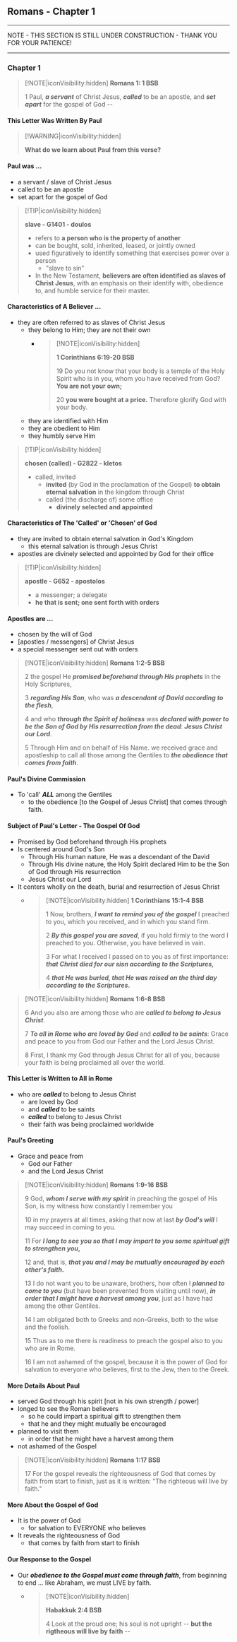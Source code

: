 ## Romans - Chapter 1
___

NOTE - THIS SECTION IS STILL UNDER CONSTRUCTION - THANK YOU FOR YOUR PATIENCE!
___

### Chapter 1  

> [!NOTE|iconVisibility:hidden]
> **Romans 1: 1 BSB**  
> 
> 1 Paul, **_a servant_** of Christ Jesus, **_called_** to be an apostle, and **_set  apart_** for the gospel of God --  
>  

#### This Letter Was Written By Paul  

> [!WARNING|iconVisibility:hidden]
>  
> **What do we learn about Paul from this verse?**  
> 
#### Paul was ...

- a servant / slave of Christ Jesus
- called to be an apostle
- set apart for the gospel of God

> [!TIP|iconVisibility:hidden]  
>
> **slave - G1401 - doulos**  
> 
> * refers to **a person who is the property of another**  
> * can be bought, sold, inherited, leased, or jointly owned  
> * used figuratively to identify something that exercises power over a person  
> 	* "slave to sin"  
> * In the New Testament, **believers are often identified as slaves of Christ Jesus**, with an emphasis on their identify with, obedience to, and humble service for their master.  
>

#### Characteristics of A Believer ...
* they are often referred to as slaves of Christ Jesus
  * they belong to Him; they are not their own  
    * > [!NOTE|iconVisibility:hidden]  
      >  
      > **1 Corinthians 6:19-20 BSB**  
      >  
      > 19 Do you not know that your body is a temple of the Holy Spirit who is in you, whom you have received from God?  **You are not your own;**  
      > 
      > 20 **you were bought at a price.**  Therefore glorify God with your body.    
      > 
  * they are identified with Him    
  * they are obedient to Him  
  * they humbly serve Him  

> [!TIP|iconVisibility:hidden]  
>
> **chosen (called) - G2822 - kletos**  
>
> * called, invited  
> 	* **invited** (by God in the proclamation of the Gospel) **to obtain eternal salvation** in the kingdom through Christ  
> 	* called (the discharge of) some office  
>		* **divinely selected and appointed**  
>

#### Characteristics of The 'Called' or 'Chosen' of God  
* they are invited to obtain eternal salvation in God's Kingdom  
  * this eternal salvation is through Jesus Christ  
* apostles are divinely selected and appointed by God for their office   

> [!TIP|iconVisibility:hidden]  
>
> **apostle - G652 - apostolos** 
>
> * a messenger; a delegate  
> * **he that is sent; one sent forth with orders**  
>

#### Apostles are ...  

* chosen by the will of God
* [apostles / messengers] of Christ Jesus
* a special messenger sent out with orders

> [!NOTE|iconVisibility:hidden] 
> **Romans 1:2-5 BSB**  
> 
> 2 the gospel He **_promised beforehand through His prophets_** in the Holy Scriptures,  
>  
> 3 **_regarding His Son_**, who was **_a descendant of David according to the flesh_**,  
>  
> 4 and who **_through the Spirit of holiness_** was **_declared with power to be the Son of God by His resurrection from the dead_**:  **_Jesus Christ our Lord_**.  
>  
> 5 Through Him and on behalf of His Name. we received grace and apostleship to call all those among the Gentiles to **_the obedience that comes from faith_**. 
>  

#### Paul's Divine Commission  

- To 'call' **_ALL_** among the Gentiles 
  - to the obedience [to the Gospel of Jesus Christ] that comes through faith.  

#### Subject of Paul's Letter - The Gospel Of God

- Promised by God beforehand through His prophets
- Is centered around God's Son
    - Through His human nature, He was a descendant of the David
    - Through His divine nature, the Holy Spirit declared Him to be the Son of God through His resurrection
    - Jesus Christ our Lord
- It centers wholly on the death, burial and resurrection of Jesus Christ  
    - > [!NOTE|iconVisibility:hidden]
      > **1 Corinthians 15:1-4 BSB**
      > 
      > 1 Now, brothers, **_I want to remind you of the gospel_** I preached to you, which you received, and in which you stand firm. 
      > 
      > 2 **_By this gospel you are saved_**, if you hold firmly to the word I preached to you.  Otherwise, you have believed in vain.  
      > 
      > 3 For what I received I passed on to you as of first importance: **_that Christ died for our sisn according to the Scriptures,_**  
      > 
      > 4 **_that He was buried, that He was raised on the third day according to the Scriptures._**  
      > 


> [!NOTE|iconVisibility:hidden] 
> **Romans 1:6-8 BSB** 
> 
> 6 And you also are among those who are **_called to belong to Jesus Christ_**.  
>  
> 7 **_To all in Rome who are loved by God_** and **_called to be saints_**:  Grace and peace to you from God our Father and the Lord Jesus Christ.  
>  
> 8 First, I thank my God through Jesus Christ for all of you, because your faith is being proclaimed all over the world.  
>  

#### This Letter is Written to All in Rome  

- who are **_called_** to belong to Jesus Christ
    - are loved by God
    - and **_called_** to be saints
    - **_called_** to belong to Jesus Christ
    - their faith was being proclaimed worldwide

#### Paul's Greeting  

- Grace and peace from
    - God our Father
    - and the Lord Jesus Christ

> [!NOTE|iconVisibility:hidden] 
> **Romans 1:9-16 BSB**  
>  
> 9 God, **_whom I serve with my spirit_** in preaching the gospel of His Son, is my witness how constantly I remember you 
>  
> 10 in my prayers at all times, asking that now at last **_by God's will_** I may succeed in coming to you.  
>  
> 11 For **_I long to see you so that I may impart to you some spiritual gift to strengthen you_,**  
>  
> 12 and, that is, **_that you and I may be mutually encouraged by each other's faith._**  
>  
> 13 I do not want you to be unaware, brothers, how often I **_planned to come to you_** (but have been prevented from visiting until now), **_in order that I might have a harvest among you_**, just as I have had among the other Gentiles.  
>  
> 14 I am obligated both to Greeks and non-Greeks, both to the wise and the foolish.  
>  
> 15 Thus as to me there is readiness to preach the gospel also to you who are in Rome.  
>  
> 16 I am not ashamed of the gospel, because it is the power of God for salvation to everyone who believes, first to the Jew, then to the Greek. 

#### More Details About Paul  

- served God through his spirit [not in his own strength / power]
- longed to see the Roman believers
    - so he could impart a spiritual gift to strengthen them
    - that he and they might mutually be encouraged
- planned to visit them
    - in order that he might have a harvest among them
- not ashamed of the Gospel

> [!NOTE|iconVisibility:hidden]
> **Romans 1:17 BSB**   
>   
>  17 For the gospel reveals the righteousness of God that comes by faith from start to finish, just as it is written: "The righteous will live by faith."  
>  

#### More About the Gospel of God

- It is the power of God 
    - for salvation to EVERYONE who believes
- It reveals the righteousness of God
    - that comes by faith from start to finish

#### Our Response to the Gospel  

- Our **_obedience to the Gospel must come through faith_**, from beginning to end ... like Abraham, we must LIVE by faith.  

  - > [!NOTE|iconVisibility:hidden]
    >  
    > **Habakkuk 2:4 BSB**  
    >  
    > 4 Look at the proud one; his soul is not upright -- **but the rigtheous will live by faith** --  
    > 




